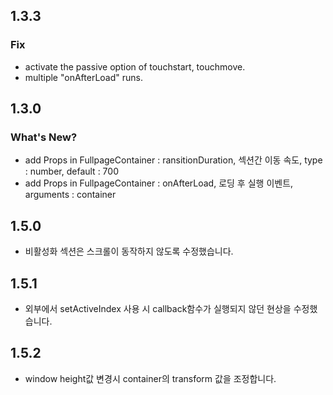## 1.3.3

### Fix

- activate the passive option of touchstart, touchmove.
- multiple "onAfterLoad" runs.

## 1.3.0

### What's New?

- add Props in FullpageContainer : ransitionDuration, 섹션간 이동 속도, type : number, default : 700
- add Props in FullpageContainer : onAfterLoad, 로딩 후 실행 이벤트, arguments : container

## 1.5.0

- 비활성화 섹션은 스크롤이 동작하지 않도록 수정했습니다.

## 1.5.1

- 외부에서 setActiveIndex 사용 시 callback함수가 실행되지 않던 현상을 수정했습니다.

## 1.5.2

- window height값 변경시 container의 transform 값을 조정합니다.
